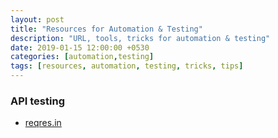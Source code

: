 ```yaml
---
layout: post
title: "Resources for Automation & Testing"
description: "URL, tools, tricks for automation & testing"
date: 2019-01-15 12:00:00 +0530
categories: [automation,testing]
tags: [resources, automation, testing, tricks, tips]
---
```


### API testing
- [reqres.in](https://reqres.in)
